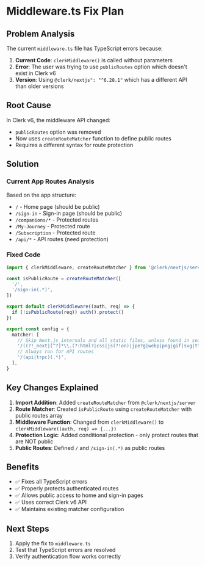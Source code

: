 # Middleware.ts Fix Plan

## Problem Analysis

The current `middleware.ts` file has TypeScript errors because:

1. **Current Code**: `clerkMiddleware()` is called without parameters
2. **Error**: The user was trying to use `publicRoutes` option which doesn't exist in Clerk v6
3. **Version**: Using `@clerk/nextjs": "^6.28.1"` which has a different API than older versions

## Root Cause

In Clerk v6, the middleware API changed:
- `publicRoutes` option was removed
- Now uses `createRouteMatcher` function to define public routes
- Requires a different syntax for route protection

## Solution

### Current App Routes Analysis
Based on the app structure:
- `/` - Home page (should be public)
- `/sign-in` - Sign-in page (should be public)
- `/companions/*` - Protected routes
- `/My-Journey` - Protected route
- `/Subscription` - Protected route
- `/api/*` - API routes (need protection)

### Fixed Code

```typescript
import { clerkMiddleware, createRouteMatcher } from '@clerk/nextjs/server'

const isPublicRoute = createRouteMatcher([
  '/',
  '/sign-in(.*)',
])

export default clerkMiddleware((auth, req) => {
  if (!isPublicRoute(req)) auth().protect()
})

export const config = {
  matcher: [
    // Skip Next.js internals and all static files, unless found in search params
    '/((?!_next|[^?]*\\.(?:html?|css|js(?!on)|jpe?g|webp|png|gif|svg|ttf|woff2?|ico|csv|docx?|xlsx?|zip|webmanifest)).*)',
    // Always run for API routes
    '/(api|trpc)(.*)',
  ],
}
```

## Key Changes Explained

1. **Import Addition**: Added `createRouteMatcher` from `@clerk/nextjs/server`
2. **Route Matcher**: Created `isPublicRoute` using `createRouteMatcher` with public routes array
3. **Middleware Function**: Changed from `clerkMiddleware()` to `clerkMiddleware((auth, req) => {...})`
4. **Protection Logic**: Added conditional protection - only protect routes that are NOT public
5. **Public Routes**: Defined `/` and `/sign-in(.*)` as public routes

## Benefits

- ✅ Fixes all TypeScript errors
- ✅ Properly protects authenticated routes
- ✅ Allows public access to home and sign-in pages
- ✅ Uses correct Clerk v6 API
- ✅ Maintains existing matcher configuration

## Next Steps

1. Apply the fix to `middleware.ts`
2. Test that TypeScript errors are resolved
3. Verify authentication flow works correctly